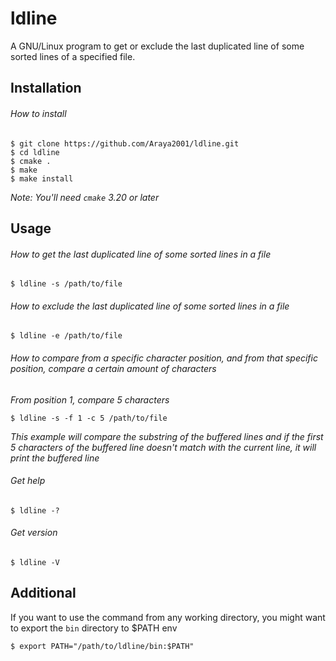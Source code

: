 # ldline
A GNU/Linux program to get or exclude the last duplicated line of some sorted lines of a specified file.

## Installation

###### How to install

```
$ git clone https://github.com/Araya2001/ldline.git
$ cd ldline
$ cmake .
$ make
$ make install
```

*Note: You'll need `cmake` 3.20 or later*

## Usage

###### How to get the last duplicated line of some sorted lines in a file

```
$ ldline -s /path/to/file
```

###### How to exclude the last duplicated line of some sorted lines in a file

```
$ ldline -e /path/to/file
```

###### How to compare from a specific character position, and from that specific position, compare a certain amount of characters

*From position 1, compare 5 characters*

```
$ ldline -s -f 1 -c 5 /path/to/file
```

*This example will compare the substring of the buffered lines and if the first 5 characters of the buffered line doesn't match with the current line, it will print the buffered line*

###### Get help

```
$ ldline -?
```

###### Get version

```
$ ldline -V
```

## Additional

If you want to use the command from any working directory, you might want to export the `bin` directory to $PATH env

```
$ export PATH="/path/to/ldline/bin:$PATH"
```

